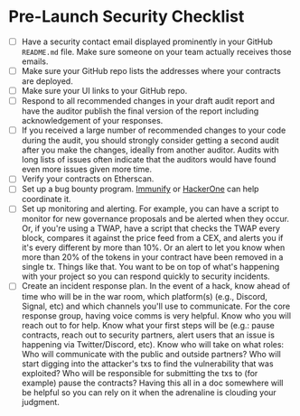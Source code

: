 # Pre-Launch Security Checklist

- [ ]  Have a security contact email displayed prominently in your GitHub `README.md` file. Make sure someone on your team actually receives those emails.
- [ ]  Make sure your GitHub repo lists the addresses where your contracts are deployed.
- [ ]  Make sure your UI links to your GitHub repo.
- [ ]  Respond to all recommended changes in your draft audit report and have the auditor publish the final version of the report including acknowledgement of your responses.
- [ ]  If you received a large number of recommended changes to your code during the audit, you should strongly consider getting a second audit after you make the changes, ideally from another auditor. Audits with long lists of issues often indicate that the auditors would have found even more issues given more time.
- [ ]  Verify your contracts on Etherscan.
- [ ]  Set up a bug bounty program. [Immunify](https://immunefi.com/) or [HackerOne](https://www.hackerone.com/) can help coordinate it.
- [ ]  Set up monitoring and alerting. For example, you can have a script to monitor for new governance proposals and be alerted when they occur. Or, if you're using a TWAP, have a script that checks the TWAP every block, compares it against the price feed from a CEX, and alerts you if it's every different by more than 10%. Or an alert to let you know when more than 20% of the tokens in your contract have been removed in a single tx. Things like that. You want to be on top of what's happening with your project so you can respond quickly to security incidents.
- [ ]  Create an incident response plan. In the event of a hack, know ahead of time who will be in the war room, which platform(s) (e.g., Discord, Signal, etc) and which channels you'll use to communicate. For the core response group, having voice comms is very helpful. Know who you will reach out to for help. Know what your first steps will be (e.g.: pause contracts, reach out to security partners, alert users that an issue is happening via Twitter/Discord, etc). Know who will take on what roles: Who will communicate with the public and outside partners? Who will start digging into the attacker's txs to find the vulnerability that was exploited? Who will be responsible for submitting the txs to (for example) pause the contracts? Having this all in a doc somewhere will be helpful so you can rely on it when the adrenaline is clouding your judgment.
